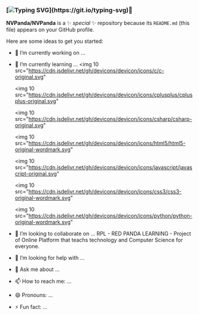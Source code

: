 ### [![Typing SVG](https://readme-typing-svg.demolab.com?font=Fira+Code&weight=200&size=15&duration=3000&pause=1000&color=531B80&background=FFFFFF00&height=75&lines=Hello+i'm+NVPanda+nice+to+meet+you.;+It's+a+pleasure+to+have+you+reach+here.;If+you+want+to+help+me%2C+please+do+it.)](https://git.io/typing-svg)👋


**NVPanda/NVPanda** is a ✨ _special_ ✨ repository because its `README.md` (this file) appears on your GitHub profile.

Here are some ideas to get you started:

- 🔭 I’m currently working on ...
- 🌱 I’m currently learning ... 
	<img 10 src="https://cdn.jsdelivr.net/gh/devicons/devicon/icons/c/c-original.svg" </img>

	<img 10 src="https://cdn.jsdelivr.net/gh/devicons/devicon/icons/cplusplus/cplusplus-original.svg" </img>

	<img 10 src="https://cdn.jsdelivr.net/gh/devicons/devicon/icons/csharp/csharp-original.svg" </img>

	<img 10 src="https://cdn.jsdelivr.net/gh/devicons/devicon/icons/html5/html5-original-wordmark.svg" </img>

	<img 10 src="https://cdn.jsdelivr.net/gh/devicons/devicon/icons/javascript/javascript-original.svg" </img>
                    
	<img 10 src="https://cdn.jsdelivr.net/gh/devicons/devicon/icons/css3/css3-original-wordmark.svg" </img>

	<img 10 src="https://cdn.jsdelivr.net/gh/devicons/devicon/icons/python/python-original-wordmark.svg" </img>
                    
- 👯 I’m looking to collaborate on ...
RPL - RED PANDA LEARNING - Project of Online Platform that teachs technology and Computer Science for everyone.
- 🤔 I’m looking for help with ...
- 💬 Ask me about ...
- 📫 How to reach me: ...
- 😄 Pronouns: ...
- ⚡ Fun fact: ...
